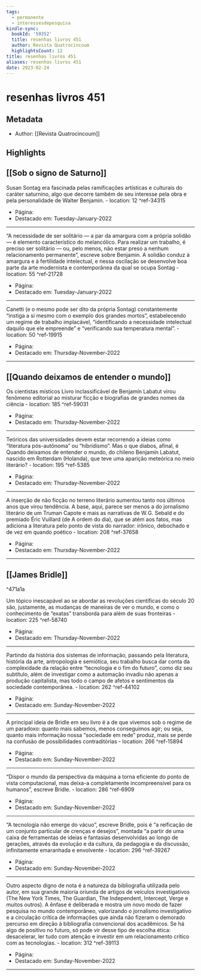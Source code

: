 ```yaml
---
tags:
  - permanente
  - interessesdepesquisa
kindle-sync:
  bookId: '59352'
  title: resenhas livros 451
  author: Revista Quatrocincoum
  highlightsCount: 12
title: resenhas livros 451
aliases: resenhas livros 451
date: 2023-02-24
---
```


# resenhas livros 451

## Metadata

- Author: [[Revista Quatrocincoum]]

## Highlights

## [[Sob o signo de Saturno]]

Susan Sontag era fascinada pelas ramificações artísticas e culturais do caráter saturnino, algo que decorre também de seu interesse pela obra e pela personalidade de Walter Benjamin. - location: 12 ^ref-34315

- Página: 
- Destacado em: Tuesday-January-2022

---

“A necessidade de ser solitário — a par da amargura com a própria solidão — é elemento característico do melancólico. Para realizar um trabalho, é preciso ser solitário — ou, pelo menos, não estar preso a nenhum relacionamento permanente”, escreve sobre Benjamin. A solidão conduz à amargura e à fertilidade intelectual, e nessa oscilação se desenvolve boa parte da arte modernista e contemporânea da qual se ocupa Sontag - location: 55 ^ref-21728

- Página: 
- Destacado em: Tuesday-January-2022

---

Canetti (e o mesmo pode ser dito da própria Sontag) constantemente “instiga a si mesmo com o exemplo dos grandes mortos”, estabelecendo um regime de trabalho implacável, “identificando a necessidade intelectual daquilo que ele empreende” e “verificando sua temperatura mental”. - location: 50 ^ref-19915

- Página: 
- Destacado em: Thursday-November-2022

---

## [[Quando deixamos de entender o mundo]]

Os cientistas místicos Livro inclassificável de Benjamín Labatut virou fenômeno editorial ao misturar ficção e biografias de grandes nomes da ciência - location: 185 ^ref-59031

- Página: 
- Destacado em: Thursday-November-2022

---

Teóricos das universidades devem estar recorrendo a ideias como “literatura pós-autônoma” ou “hibridismo”. Mas o que diabos, afinal, é Quando deixamos de entender o mundo, do chileno Benjamín Labatut, nascido em Rotterdam (Holanda), que teve uma aparição meteórica no meio literário? - location: 195 ^ref-5385

- Página: 
- Destacado em: Thursday-November-2022

---

A inserção de não ficção no terreno literário aumentou tanto nos últimos anos que virou tendência. A base, aqui, parece ser menos a do jornalismo literário de um Truman Capote e mais as narrativas de W. G. Sebald e do premiado Éric Vuillard (de A ordem do dia), que se atém aos fatos, mas adiciona a literatura pelo ponto de vista do narrador: irônico, debochado e de vez em quando poético - location: 208 ^ref-37658

- Página: 
- Destacado em: Thursday-November-2022

---

## [[James Bridle]]

^471a1a

Um tópico inescapável ao se abordar as revoluções científicas do século 20 são, justamente, as mudanças de maneiras de ver o mundo, e como o conhecimento de “exatas” transborda para além de suas fronteiras - location: 225 ^ref-58740

- Página: 
- Destacado em: Thursday-November-2022

---

Partindo da história dos sistemas de informação, passando pela literatura, história da arte, antropologia e semiótica, seu trabalho busca dar conta da complexidade da relação entre “tecnologia e o fim do futuro”, como diz seu subtítulo, além de investigar como a automação invadiu não apenas a produção capitalista, mas todo o campo de afetos e sentimentos da sociedade contemporânea. - location: 262 ^ref-44102

- Página: 
- Destacado em: Sunday-November-2022

---

A principal ideia de Bridle em seu livro é a de que vivemos sob o regime de um paradoxo: quanto mais sabemos, menos conseguimos agir; ou seja, quanto mais informação nossa “sociedade em rede” produz, mais se perde na confusão de possibilidades contraditórias - location: 266 ^ref-15894

- Página: 
- Destacado em: Sunday-November-2022

---

“Dispor o mundo da perspectiva da máquina a torna eficiente do ponto de vista computacional, mas deixa-a completamente incompreensível para os humanos”, escreve Bridle. - location: 286 ^ref-6909

- Página: 
- Destacado em: Sunday-November-2022

---

“A tecnologia não emerge do vácuo”, escreve Bridle, pois é “a reificação de um conjunto particular de crenças e desejos”, montada “a partir de uma caixa de ferramentas de ideias e fantasias desenvolvidas ao longo de gerações, através da evolução e da cultura, da pedagogia e da discussão, infinitamente emaranhada e envolvente - location: 296 ^ref-39267

- Página: 
- Destacado em: Sunday-November-2022

---

Outro aspecto digno de nota é a natureza da bibliografia utilizada pelo autor, em sua grande maioria oriunda de artigos de veículos investigativos (The New York Times, The Guardian, The Independent, Intercept, Verge e muitos outros). A ênfase é deliberada e mostra um novo modo de fazer pesquisa no mundo contemporâneo, valorizando o jornalismo investigativo e a circulação crítica de informações que ainda não fizeram o demorado percurso em direção à bibliografia convencional dos acadêmicos. Se há algo de positivo no futuro, só pode vir desse tipo de escolha ética: desacelerar, ler tudo com atenção e investir em um relacionamento crítico com as tecnologias. - location: 312 ^ref-39113

- Página: 
- Destacado em: Sunday-November-2022

---
